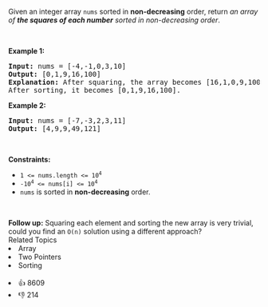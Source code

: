 <p>Given an integer array <code>nums</code> sorted in <strong>non-decreasing</strong> order, return <em>an array of <strong>the squares of each number</strong> sorted in non-decreasing order</em>.</p>

<p>&nbsp;</p> 
<p><strong class="example">Example 1:</strong></p>

<pre>
<strong>Input:</strong> nums = [-4,-1,0,3,10]
<strong>Output:</strong> [0,1,9,16,100]
<strong>Explanation:</strong> After squaring, the array becomes [16,1,0,9,100].
After sorting, it becomes [0,1,9,16,100].
</pre>

<p><strong class="example">Example 2:</strong></p>

<pre>
<strong>Input:</strong> nums = [-7,-3,2,3,11]
<strong>Output:</strong> [4,9,9,49,121]
</pre>

<p>&nbsp;</p> 
<p><strong>Constraints:</strong></p>

<ul> 
 <li><code><span>1 &lt;= nums.length &lt;= </span>10<sup>4</sup></code></li> 
 <li><code>-10<sup>4</sup> &lt;= nums[i] &lt;= 10<sup>4</sup></code></li> 
 <li><code>nums</code> is sorted in <strong>non-decreasing</strong> order.</li> 
</ul>

<p>&nbsp;</p> 
<strong>Follow up:</strong> Squaring each element and sorting the new array is very trivial, could you find an 
<code>O(n)</code> solution using a different approach?

<div><div>Related Topics</div><div><li>Array</li><li>Two Pointers</li><li>Sorting</li></div></div><br><div><li>👍 8609</li><li>👎 214</li></div>